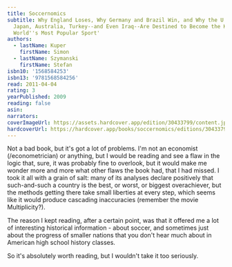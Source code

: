 ```yaml
---
title: Soccernomics
subtitle: Why England Loses, Why Germany and Brazil Win, and Why the U.S.,
  Japan, Australia, Turkey--and Even Iraq--Are Destined to Become the Kings of the
  World''s Most Popular Sport'
authors:
  - lastName: Kuper
    firstName: Simon
  - lastName: Szymanski
    firstName: Stefan
isbn10: '1568584253'
isbn13: '9781568584256'
read: 2011-04-04
rating: 3
yearPublished: 2009
reading: false
asin:
narrators:
coverImageUrl: https://assets.hardcover.app/edition/30433799/content.jpeg
hardcoverUrl: https://hardcover.app/books/soccernomics/editions/30433799
---
```


Not a bad book, but it's got a lot of problems. I'm not an economist (/econometrician) or anything, but I would be reading and see a flaw in the logic that, sure, it was probably fine to overlook, but it would make me wonder more and more what other flaws the book had, that I had missed. I took it all with a grain of salt: many of its analyses declare positively that such-and-such a country is the best, or worst, or biggest overachiever, but the methods getting there take small liberties at every step, which seems like it would produce cascading inaccuracies (remember the movie Multiplicity?).

The reason I kept reading, after a certain point, was that it offered me a lot of interesting historical information - about soccer, and sometimes just about the progress of smaller nations that you don't hear much about in American high school history classes.

So it's absolutely worth reading, but I wouldn't take it too seriously.

